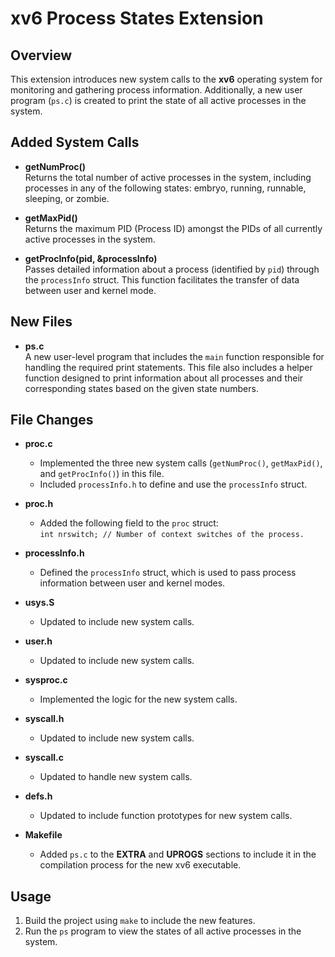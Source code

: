 # xv6 Process States Extension

## Overview

This extension introduces new system calls to the **xv6** operating system for monitoring and gathering process information. Additionally, a new user program (`ps.c`) is created to print the state of all active processes in the system.

## Added System Calls

- **getNumProc()**  
  Returns the total number of active processes in the system, including processes in any of the following states: embryo, running, runnable, sleeping, or zombie.

- **getMaxPid()**  
  Returns the maximum PID (Process ID) amongst the PIDs of all currently active processes in the system.

- **getProcInfo(pid, &processInfo)**  
  Passes detailed information about a process (identified by `pid`) through the `processInfo` struct. This function facilitates the transfer of data between user and kernel mode.

## New Files

- **ps.c**  
  A new user-level program that includes the `main` function responsible for handling the required print statements. This file also includes a helper function designed to print information about all processes and their corresponding states based on the given state numbers.

## File Changes

- **proc.c**  
  - Implemented the three new system calls (`getNumProc()`, `getMaxPid()`, and `getProcInfo()`) in this file.
  - Included `processInfo.h` to define and use the `processInfo` struct.

- **proc.h**  
  - Added the following field to the `proc` struct:  
    `int nrswitch; // Number of context switches of the process.`

- **processInfo.h**  
  - Defined the `processInfo` struct, which is used to pass process information between user and kernel modes.

- **usys.S**  
  - Updated to include new system calls.

- **user.h**  
  - Updated to include new system calls.

- **sysproc.c**  
  - Implemented the logic for the new system calls.

- **syscall.h**  
  - Updated to include new system calls.

- **syscall.c**  
  - Updated to handle new system calls.

- **defs.h**  
  - Updated to include function prototypes for new system calls.

- **Makefile**  
  - Added `ps.c` to the **EXTRA** and **UPROGS** sections to include it in the compilation process for the new xv6 executable.

## Usage

1. Build the project using `make` to include the new features.
2. Run the `ps` program to view the states of all active processes in the system.

